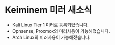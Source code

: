 # Keiminem 미러 새소식
- Kali Linux Tier 1 미러로 등록되었습니다.
- Opnsense, Proxmox의 미러사용이 가능해졌습니다.
- Arch Linux의 미러사용이 가능해졌습니다.
